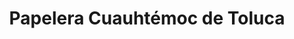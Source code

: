 ---
title: "Papelera Cuauhtémoc de Toluca"
url: /toluca-de-lerdo/papelera-cuauhtemoc-de-toluca/
shop: material de oficina
---
